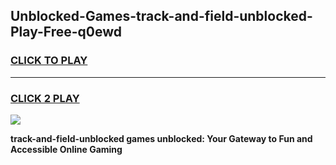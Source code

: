 
## Unblocked-Games-track-and-field-unblocked-Play-Free-q0ewd
<h3>
<a href="https://premium76.site?title=track-and-field-unblocked&ref=21A">CLICK TO PLAY</a></h3>
<hr>

<h3>
<a href="https://premium76.site?title=track-and-field-unblocked&ref=21A">CLICK 2 PLAY</a>
  
</h3>

<a href="https://premium76.site?title=track-and-field-unblocked&ref=21A"><img src="https://clearcache.store/games.png"></a>


**track-and-field-unblocked games unblocked: Your Gateway to Fun and Accessible Online Gaming**
